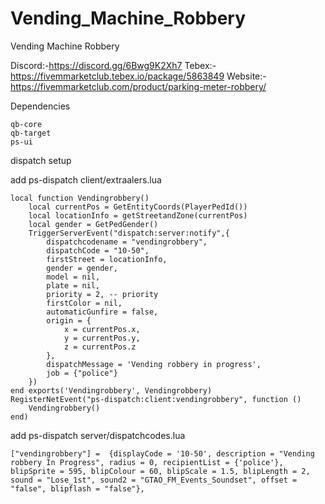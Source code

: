 # Vending_Machine_Robbery
Vending Machine Robbery

Discord:-https://discord.gg/6Bwg9K2Xh7
Tebex:- https://fivemmarketclub.tebex.io/package/5863849
Website:- https://fivemmarketclub.com/product/parking-meter-robbery/

Dependencies
    
    qb-core
    qb-target
    ps-ui


dispatch setup

add ps-dispatch client/extraalers.lua

    local function Vendingrobbery()
        local currentPos = GetEntityCoords(PlayerPedId())
        local locationInfo = getStreetandZone(currentPos)
        local gender = GetPedGender()
        TriggerServerEvent("dispatch:server:notify",{
            dispatchcodename = "vendingrobbery", 
            dispatchCode = "10-50",
            firstStreet = locationInfo,
            gender = gender,
            model = nil,
            plate = nil,
            priority = 2, -- priority
            firstColor = nil,
            automaticGunfire = false,
            origin = {
                x = currentPos.x,
                y = currentPos.y,
                z = currentPos.z
            },
            dispatchMessage = 'Vending robbery in progress',
            job = {"police"} 
        })
    end exports('Vendingrobbery', Vendingrobbery)
    RegisterNetEvent("ps-dispatch:client:vendingrobbery", function ()
        Vendingrobbery()
    end)


add ps-dispatch server/dispatchcodes.lua

    ["vendingrobbery"] =  {displayCode = '10-50', description = "Vending robbery In Progress", radius = 0, recipientList = {'police'}, blipSprite = 595, blipColour = 60, blipScale = 1.5, blipLength = 2, sound = "Lose_1st", sound2 = "GTAO_FM_Events_Soundset", offset = "false", blipflash = "false"},








